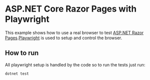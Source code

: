 # ASP.NET Core Razor Pages with Playwright
This example shows how to use a real browser to test [ASP.NET Razor Pages](https://learn.microsoft.com/en-us/aspnet/core/tutorials/razor-pages/?view=aspnetcore-7.0).[Playwright](https://playwright.dev/dotnet/) is used to setup and control the browser.
 
## How to run
All playwright setup is handled by the code so to run the tests just run:
```
dotnet test
```
